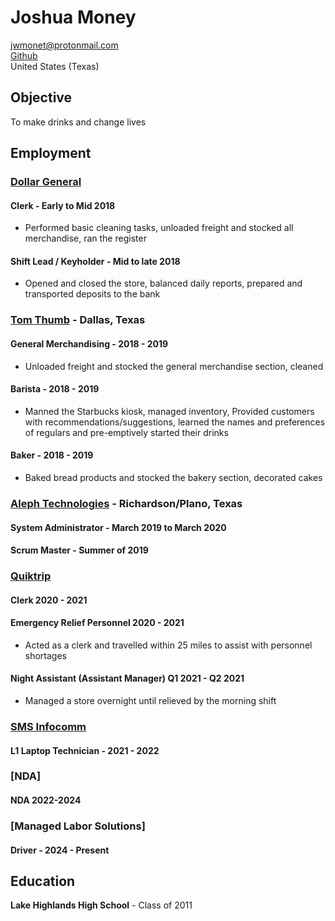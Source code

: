 # Joshua Money

<jwmonet@protonmail.com>  
[Github](https://www.github.com/SandwichChef)  
United States (Texas)

## Objective

To make drinks and change lives

## Employment

### [Dollar General](https://www.dollargeneral.com/)

#### Clerk - Early to Mid 2018

- Performed basic cleaning tasks, unloaded freight and stocked all merchandise, ran the register

#### Shift Lead / Keyholder - Mid to late 2018

- Opened and closed the store, balanced daily reports, prepared and transported deposits to the bank

### [Tom Thumb](https://www.tomthumb.com/) - Dallas, Texas

#### General Merchandising - 2018 - 2019

- Unloaded freight and stocked the general merchandise section, cleaned

#### Barista - 2018 - 2019

- Manned the Starbucks kiosk, managed inventory, Provided customers with recommendations/suggestions, learned the names and preferences of regulars and pre-emptively started their drinks

#### Baker - 2018 - 2019

- Baked bread products and stocked the bakery section, decorated cakes

### [Aleph Technologies](https://aleph-technologies.com/) - Richardson/Plano, Texas

#### System Administrator - March 2019 to March 2020

#### Scrum Master - Summer of 2019

### [Quiktrip](https://www.quiktrip.com/)

#### Clerk 2020 - 2021

#### Emergency Relief Personnel 2020 - 2021

- Acted as a clerk and travelled within 25 miles to assist with personnel shortages

#### Night Assistant (Assistant Manager)  Q1 2021 - Q2 2021 

- Managed a store overnight until relieved by the morning shift

### [SMS Infocomm](http://www.smsinfocomm.com/)

#### L1 Laptop Technician - 2021 - 2022

### [NDA]

#### NDA 2022-2024

### [Managed Labor Solutions]

#### Driver - 2024 - Present


## Education

**Lake Highlands High School** - Class of 2011
